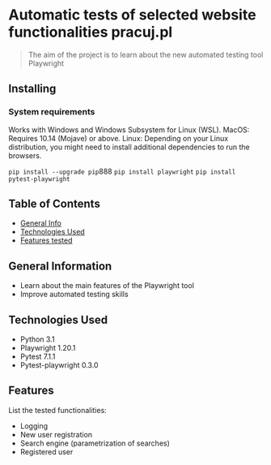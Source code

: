 # Automatic tests of selected website functionalities pracuj.pl
> The aim of the project is to learn about the new automated testing tool Playwright
## Installing
### System requirements
Works with Windows and Windows Subsystem for Linux (WSL). MacOS: Requires 10.14 (Mojave) or above. Linux: Depending on your Linux distribution, you might need to install additional dependencies to run the browsers.

`pip install --upgrade pip`888
`pip install playwright`
`pip install pytest-playwright`

## Table of Contents
* [General Info](#general-information)
* [Technologies Used](#technologies-used)
* [Features tested](#features)

## General Information
- Learn about the main features of the Playwright tool
- Improve automated testing skills

## Technologies Used
- Python 3.1
- Playwright 1.20.1
- Pytest 7.1.1
- Pytest-playwright 0.3.0

## Features
List the tested functionalities:
- Logging
- New user registration
- Search engine (parametrization of searches)
- Registered user
